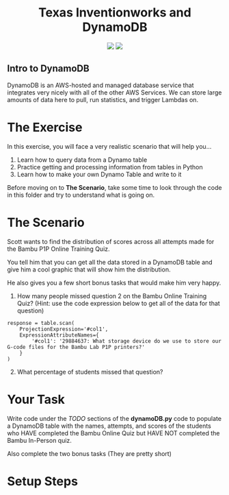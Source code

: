 <h1 align="center">Texas Inventionworks and DynamoDB</h1>
<p align="center">
  <img src="https://github.com/user-attachments/assets/7bf3c49f-d705-495c-81aa-7a67a30cf121" />
  <img src="https://github.com/user-attachments/assets/729391e0-509d-47b7-95d2-38799b397d65" />
</p>

## Intro to DynamoDB

DynamoDB is an AWS-hosted and managed database service that integrates very nicely with all of the other AWS Services. We can store large amounts of data here to pull, run statistics, and trigger Lambdas on.

# The Exercise

In this exercise, you will face a very realistic scenario that will help you...

1. Learn how to query data from a Dynamo table
2. Practice getting and processing information from tables in Python
3. Learn how to make your own Dynamo Table and write to it

Before moving on to **The Scenario**, take some time to look through the code in this folder and try to understand what is going on.

# The Scenario

Scott wants to find the distribution of scores across all attempts made for the Bambu P1P Online Training Quiz.

You tell him that you can get all the data stored in a DynamoDB table and give him a cool graphic that will show him the distribution.

He also gives you a few short bonus tasks that would make him very happy.

1. How many people missed question 2 on the Bambu Online Training Quiz? (Hint: use the code expression below to get all of the data for that question)

```code
response = table.scan(
    ProjectionExpression='#col1',
    ExpressionAttributeNames={
        '#col1': '29884637: What storage device do we use to store our G-code files for the Bambu Lab P1P printers?'
    }
)

```

2. What percentage of students missed that question?

# Your Task

Write code under the _TODO_ sections of the **dynamoDB.py** code to populate a DynamoDB table with the names, attempts, and scores of the students who HAVE completed the Bambu Online Quiz but HAVE NOT completed the Bambu In-Person quiz.

Also complete the two bonus tasks (They are pretty short)

# Setup Steps
